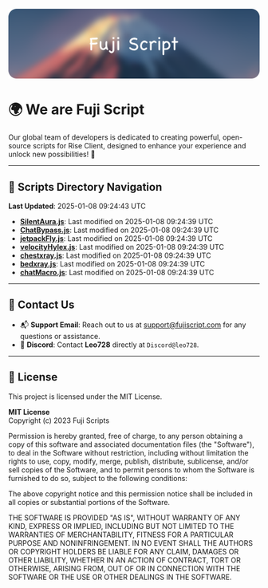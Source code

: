![Banner](.github/b.webp)

# 🌍 **We are Fuji Script**

Our global team of developers is dedicated to creating powerful, open-source scripts for Rise Client, designed to enhance your experience and unlock new possibilities! 🌟

---
<!-- SCRIPTS_NAVIGATION_START -->
## 📂 **Scripts Directory Navigation**

**Last Updated**: 2025-01-08 09:24:43 UTC

- **[SilentAura.js](scripts/SilentAura.js)**: Last modified on 2025-01-08 09:24:39 UTC
- **[ChatBypass.js](scripts/ChatBypass.js)**: Last modified on 2025-01-08 09:24:39 UTC
- **[jetpackFly.js](scripts/jetpackFly.js)**: Last modified on 2025-01-08 09:24:39 UTC
- **[velocityHylex.js](scripts/velocityHylex.js)**: Last modified on 2025-01-08 09:24:39 UTC
- **[chestxray.js](scripts/chestxray.js)**: Last modified on 2025-01-08 09:24:39 UTC
- **[bedxray.js](scripts/bedxray.js)**: Last modified on 2025-01-08 09:24:39 UTC
- **[chatMacro.js](scripts/chatMacro.js)**: Last modified on 2025-01-08 09:24:39 UTC

<!-- SCRIPTS_NAVIGATION_END -->

---

## 💬 **Contact Us**  
- 📬 **Support Email**: Reach out to us at [support@fujiscript.com](mailto:support@fujiscript.com) for any questions or assistance.  
- 💬 **Discord**: Contact **Leo728** directly at `Discord@leo728`.

---

## 📜 **License**

This project is licensed under the MIT License.  

**MIT License**  
Copyright (c) 2023 Fuji Scripts  

Permission is hereby granted, free of charge, to any person obtaining a copy of this software and associated documentation files (the "Software"), to deal in the Software without restriction, including without limitation the rights to use, copy, modify, merge, publish, distribute, sublicense, and/or sell copies of the Software, and to permit persons to whom the Software is furnished to do so, subject to the following conditions:  

The above copyright notice and this permission notice shall be included in all copies or substantial portions of the Software.  

THE SOFTWARE IS PROVIDED "AS IS", WITHOUT WARRANTY OF ANY KIND, EXPRESS OR IMPLIED, INCLUDING BUT NOT LIMITED TO THE WARRANTIES OF MERCHANTABILITY, FITNESS FOR A PARTICULAR PURPOSE AND NONINFRINGEMENT. IN NO EVENT SHALL THE AUTHORS OR COPYRIGHT HOLDERS BE LIABLE FOR ANY CLAIM, DAMAGES OR OTHER LIABILITY, WHETHER IN AN ACTION OF CONTRACT, TORT OR OTHERWISE, ARISING FROM, OUT OF OR IN CONNECTION WITH THE SOFTWARE OR THE USE OR OTHER DEALINGS IN THE SOFTWARE.  
